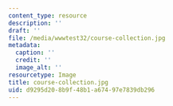 ```yaml
---
content_type: resource
description: ''
draft: ''
file: /media/wwwtest32/course-collection.jpg
metadata:
  caption: ''
  credit: ''
  image_alt: ''
resourcetype: Image
title: course-collection.jpg
uid: d9295d20-8b9f-48b1-a674-97e7839db296
---
```

